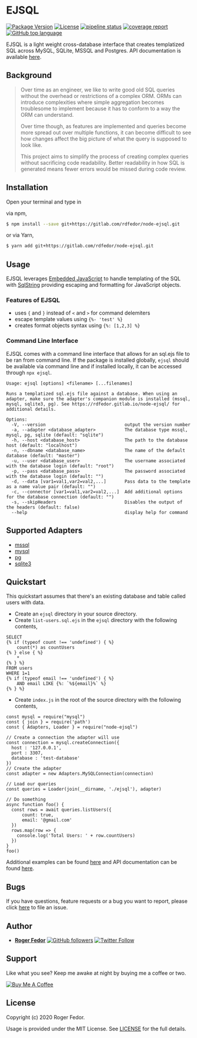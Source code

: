 # EJSQL

[![Package Version](https://img.shields.io/github/package-json/v/rdfedor/node-ejsql)](https://gitlab.com/rdfedor/node-ejsql) [![License](https://img.shields.io/github/license/rdfedor/node-ejsql.svg)](https://gitlab.com/rdfedor/node-ejsql/blob/master/LICENSE) [![pipeline status](https://gitlab.com/rdfedor/node-ejsql/badges/master/pipeline.svg)](https://gitlab.com/rdfedor/node-ejsql/-/commits/master) [![coverage report](https://gitlab.com/rdfedor/node-ejsql/badges/master/coverage.svg)](https://rdfedor.gitlab.io/node-ejsql/lcov-report/)[![GitHub top language](https://img.shields.io/github/languages/top/rdfedor/node-ejsql)](https://gitlab.com/rdfedor/node-ejsql)

EJSQL is a light weight cross-database interface that creates templatized SQL across MySQL, SQLite, MSSQL and Postgres. API documentation is available [here](https://rdfedor.gitlab.io/node-ejsql/).

## Background

> Over time as an engineer, we like to write good old SQL queries without the overhead or restrictions of a complex ORM.  ORMs can introduce complexities where simple aggregation becomes troublesome to implement because it has to conform to a way the ORM can understand.
>
> Over time though, as features are implemented and queries become more spread out over multiple functions, it can become difficult to see how changes affect the big picture of what the query is supposed to look like.
>
> This project aims to simplify the process of creating complex queries without sacrificing code readability.  Better readability in how SQL is generated means fewer errors would be missed during code review.

## Installation

Open your terminal and type in

via npm,
```sh
$ npm install --save git+https://gitlab.com/rdfedor/node-ejsql.git
```

or via Yarn,
```sh
$ yarn add git+https://gitlab.com/rdfedor/node-ejsql.git
```

## Usage

EJSQL leverages [Embedded JavaScript](https://ejs.co/) to handle templating of the SQL with [SqlString](https://www.npmjs.com/package/sqlstring) providing escaping and formatting for JavaScript objects. 

### Features of EJSQL

* uses `{` and `}` instead of `<` and `>` for command delemiters
* escape template values using `{%- 'test' %}`
* creates format objects syntax using `{%: [1,2,3] %}`

### Command Line Interface

EJSQL comes with a command line interface that allows for an sql.ejs file to be ran from command line.  If the package is installed globally, `ejsql` should be available via command line and if installed locally, it can be accessed through `npx ejsql`.

```
Usage: ejsql [options] <filename> [...filenames]

Runs a templatized sql.ejs file against a database. When using an adapter, make sure the adapter's companion module is installed (mssql, mysql, sqlite3, pg). See https://rdfedor.gitlab.io/node-ejsql/ for additional details.

Options:
  -V, --version                              output the version number
  -a, --adapter <database_adapter>           The database type mssql, mysql, pg, sqlite (default: "sqlite")
  -h, --host <database_host>                 The path to the database host (default: "localhost")
  -n, --dbname <database_name>               The name of the default database (default: "master")
  -u, --user <database_user>                 The username associated with the database login (default: "root")
  -p, --pass <database_pass>                 The password associated with the database login (default: "")
  -d, --data [var1=val1,var2=val2,...]       Pass data to the template as a name value pair (default: "")
  -c, --connector [var1=val1,var2=val2,...]  Add additional options for the database connection (default: "")
  -s, --skipHeaders                          Disables the output of the headers (default: false)
  --help                                     display help for command
```

## Supported Adapters

  - [mssql](https://www.npmjs.com/package/mssql)
  - [mysql](https://www.npmjs.com/package/mysql)
  - [pg](https://www.npmjs.com/package/pg)
  - [sqlite3](https://www.npmjs.com/package/sqlite3)

## Quickstart

This quickstart assumes that there's an existing database and table called users with data.

* Create an `ejsql` directory in your source directory.
* Create `list-users.sql.ejs` in the `ejsql` directory with the following contents,
```
SELECT 
{% if (typeof count !== 'undefined') { %}
    count(*) as countUsers
{% } else { %}
    * 
{% } %}
FROM users
WHERE 1=1
{% if (typeof email !== 'undefined') { %}
    AND email LIKE {%: `%${email}%` %}
{% } %}
```

* Create `index.js` in the root of the source directory with the following contents,

```
const mysql = require("mysql")
const { join } = require('path')
const { Adapters, Loader } = require("node-ejsql")

// Create a connection the adapter will use
const connection = mysql.createConnection({
  host : '127.0.0.1',
  port : 3307,
  database : 'test-database'
})
// Create the adapter
const adapter = new Adapters.MySQLConnection(connection)

// Load our queries
const queries = Loader(join(__dirname, './ejsql'), adapter)

// Do something
async function foo() {
  const rows = await queries.listUsers({
      count: true,
      email: '@gmail.com'
  })
  rows.map(row => {
    console.log('Total Users: ' + row.countUsers)
  })
}
foo()
```

Additional examples can be found [here](https://gitlab.com/rdfedor/node-ejsql/-/tree/master/examples) and API documentation can be found [here](https://rdfedor.gitlab.io/node-ejsql/).

## Bugs

If you have questions, feature requests or a bug you want to report, please click [here](https://gitlab.com/rdfedor/node-ejsql/-/issues/new) to file an issue.

## Author

* [**Roger Fedor**](https://rdfedor.gitlab.io/) [![GitHub followers](https://img.shields.io/github/followers/rdfedor.svg?style=social)](https://gitlab.com/rdfedor) [![Twitter Follow](https://img.shields.io/twitter/follow/rdfedor.svg?style=social)](https://twitter.com/rdfedor)

## Support

Like what you see? Keep me awake at night by buying me a coffee or two.

<a href="https://www.buymeacoffee.com/rdfedor" target="_blank"><img src="https://www.buymeacoffee.com/assets/img/custom_images/orange_img.png" alt="Buy Me A Coffee" style="height: auto !important;width: auto !important;"></a>

## License

Copyright (c) 2020 Roger Fedor.

Usage is provided under the MIT License. See [LICENSE](https://gitlab.com/rdfedor/node-ejsql/-/blob/master/LICENSE) for the full details.
